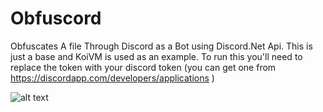# Obfuscord
Obfuscates A file Through Discord as a Bot using Discord.Net Api. This is just a base and KoiVM is used as an example.
To run this you'll need to replace the token with your discord token (you can get one from https://discordapp.com/developers/applications )

![alt text](https://i.imgur.com/5l5IMnf.png)
